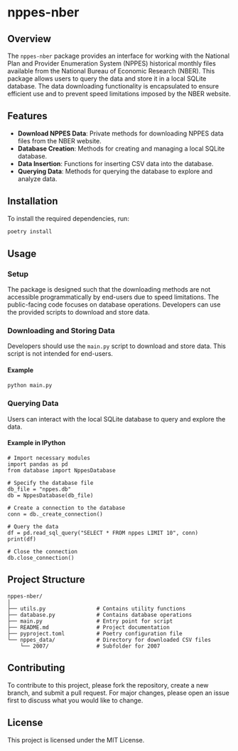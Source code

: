 # nppes-nber

## Overview
The `nppes-nber` package provides an interface for working with the National Plan and Provider Enumeration System (NPPES) historical monthly files available from the National Bureau of Economic Research (NBER). This package allows users to query the data and store it in a local SQLite database. The data downloading functionality is encapsulated to ensure efficient use and to prevent speed limitations imposed by the NBER website.

## Features
- **Download NPPES Data**: Private methods for downloading NPPES data files from the NBER website.
- **Database Creation**: Methods for creating and managing a local SQLite database.
- **Data Insertion**: Functions for inserting CSV data into the database.
- **Querying Data**: Methods for querying the database to explore and analyze data.

## Installation
To install the required dependencies, run:

```sh
poetry install
```

## Usage

### Setup
The package is designed such that the downloading methods are not accessible programmatically by end-users due to speed limitations. The public-facing code focuses on database operations. Developers can use the provided scripts to download and store data.

### Downloading and Storing Data
Developers should use the `main.py` script to download and store data. This script is not intended for end-users.

#### Example
```sh
python main.py
```

### Querying Data
Users can interact with the local SQLite database to query and explore the data.

#### Example in IPython
```ipython
# Import necessary modules
import pandas as pd
from database import NppesDatabase

# Specify the database file
db_file = "nppes.db"
db = NppesDatabase(db_file)

# Create a connection to the database
conn = db._create_connection()

# Query the data
df = pd.read_sql_query("SELECT * FROM nppes LIMIT 10", conn)
print(df)

# Close the connection
db.close_connection()
```

## Project Structure
```plaintext
nppes-nber/
│
├── utils.py                # Contains utility functions
├── database.py             # Contains database operations
├── main.py                 # Entry point for script
├── README.md               # Project documentation
├── pyproject.toml          # Poetry configuration file
└── nppes_data/             # Directory for downloaded CSV files
    └── 2007/               # Subfolder for 2007
```

## Contributing
To contribute to this project, please fork the repository, create a new branch, and submit a pull request. For major changes, please open an issue first to discuss what you would like to change.

## License
This project is licensed under the MIT License.
```
